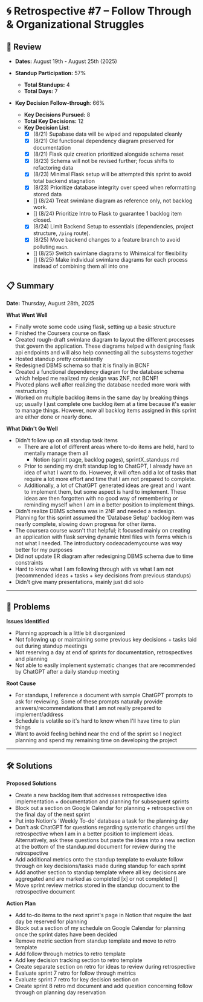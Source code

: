 # 🌀 Retrospective #7 – Follow Through & Organizational Struggles

## 🧭 Review
* **Dates:** August 19th - August 25th (2025)
* **Standup Participation:** 57%
  * **Total Standups:** 4
  * **Total Days:** 7

* **Key Decision Follow-through**: 66%
  * **Key Decisions Pursued:** 8
  * **Total Key Decisions:** 12
  * **Key Decision List**:
    * [x] (8/21) Supabase data will be wiped and repopulated cleanly
    * [x] (8/21) Old functional dependency diagram preserved for documentation
    * [x] (8/21) Flask quiz creation prioritized alongside schema reset
    * [x] (8/23) Schema will not be revised further; focus shifts to refactoring data  
    * [x] (8/23) Minimal Flask setup will be attempted this sprint to avoid total backend stagnation  
    * [x] (8/23) Prioritize database integrity over speed when reformatting stored data  
    * [] (8/24) Treat swimlane diagram as reference only, not backlog work.  
    * [] (8/24) Prioritize Intro to Flask to guarantee 1 backlog item closed.  
    * [x] (8/24) Limit Backend Setup to essentials (dependencies, project structure, `/ping` route).  
    * [x] (8/25) Move backend changes to a feature branch to avoid polluting `main`.  
    * [] (8/25) Switch swimlane diagrams to Whimsical for flexibility
    * [] (8/25) Make individual swimlane diagrams for each process instead of combining them all into one

## 📋 Summary
**Date:** Thursday, August 28th, 2025

**What Went Well**
- Finally wrote some code using flask, setting up a basic structure
- Finished the Coursera course on flask
- Created rough-draft swimlane diagram to layout the different processes that govern the application. These diagrams helped with designing flask api endpoints and will also help connecting all the subsystems together
- Hosted standup pretty consistently
- Redesigned DBMS schema so that it is finally in BCNF
- Created a functional dependency diagram for the database schema which helped me realized my design was 2NF, not BCNF!
- Pivoted plans well after realizing the database needed more work with restructuring
- Worked on multiple backlog items in the same day by breaking things up; usually I just complete one backlog item at a time because it's easier to manage things. However, now all backlog items assigned in this sprint are either done or nearly done.

**What Didn't Go Well**
- Didn't follow up on all standup task items
    - There are a lot of different areas where to-do items are held, hard to mentally manage them all
        - Notion (sprint page, backlog pages), sprintX_standups.md
    - Prior to sending my draft standup log to ChatGPT, I already have an idea of what I want to do. However, it will often add a lot of tasks that require a lot more effort and time that I am not prepared to complete.
    - Additionally, a lot of ChatGPT generated ideas are great and I want to implement them, but some aspect is hard to implement. These ideas are then forgotten with no good way of remembering or reminding myself when I am in a better position to implement things.
- Didn't realize DBMS schema was in 2NF and needed a redesign. Planning for this sprint assumed the 'Database Setup' backlog item was nearly complete, slowing down progress for other items.
- The coursera course wasn't that helpful; it focused mainly on creating an application with flask serving dynamic html files with forms which is not what I needed. The introductory codeacademycourse was way better for my purposes
- Did not update ER diagram after redesigning DBMS schema due to time constraints
- Hard to know what I am following through with vs what I am not (recommended ideas + tasks + key decisions from previous standups)
- Didn't give many presentations, mainly just did solo

---

## 🧩 Problems

**Issues Identified**
- Planning approach is a little bit disorganized
- Not following up or maintaining some previous key decisions + tasks laid out during standup meetings
- Not reserving a day at end of sprints for documentation, retrospectives and planning
- Not able to easily implement systematic changes that are recommended by ChatGPT after a daily standup meeting

**Root Cause**
- For standups, I reference a document with sample ChatGPT prompts to ask for reviewing. Some of these prompts naturally provide answers/recommendations that I am not really prepared to implement/address
- Schedule is volatile so it's hard to know when I'll have time to plan things
- Want to avoid feeling behind near the end of the sprint so I neglect planning and spend my remaining time on developing the project

---

## 🛠️ Solutions

**Proposed Solutions**
- Create a new backlog item that addresses retrospective idea implementation + documentation and planning for subsequent sprints
- Block out a section on Google Calendar for planning + retrospective on the final day of the next sprint
- Put into Notion's 'Weekly To-do' database a task for the planning day
- Don't ask ChatGPT for questions regarding systematic changes until the retrospective when I am in a better position to implement ideas. Alternatively, ask these questions but paste the ideas into a new section at the bottom of the standup.md document for review during the retrospective
- Add additional metrics onto the standup template to evaluate follow through on key decisions/tasks made during standup for each sprint
- Add another section to standup template where all key decisions are aggregated and are marked as completed [x] or not completed []
- Move sprint review metrics stored in the standup document to the retrospective document

**Action Plan**
- Add to-do items to the next sprint's page in Notion that require the last day be reserved for planning
- Block out a section of my schedule on Google Calendar for planning once the sprint dates have been decided
- Remove metric section from standup template and move to retro template
- Add follow through metrics to retro template
- Add key decision tracking section to retro template
- Create separate section on retro for ideas to review during retrospective
- Evaluate sprint 7 retro for follow through metrics
- Evaluate sprint 7 retro for key decision section on
- Create sprint 8 retro md document and add question concerning follow through on planning day reservation